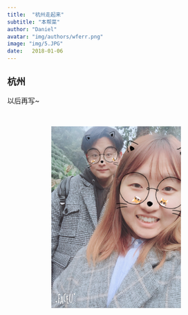 ```yaml
---
title:  "杭州走起来"
subtitle: "本帮菜"
author: "Daniel"
avatar: "img/authors/wferr.png"
image: "img/5.JPG"
date:   2018-01-06
---
```


## 杭州

<font size="3">以后再写~

</font><br />

<p align="center">
    <img src="img/5.JPG" alt="Sample"  width="300" height="420">
    <p align="center">
        <em></em>
    </p>
</p>